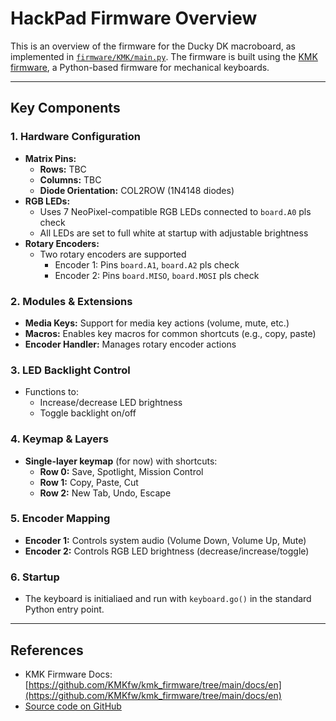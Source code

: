 # HackPad Firmware Overview

This is an overview of the firmware for the Ducky DK macroboard, as implemented in [`firmware/KMK/main.py`](https://github.com/DuckyBoi-XD/HackPad/blob/main/firmware/KMK/main.py). The firmware is built using the [KMK firmware](https://github.com/KMKfw/kmk_firmware), a Python-based firmware for mechanical keyboards.

---

## Key Components

### 1. Hardware Configuration
- **Matrix Pins:**
  - **Rows:** TBC
  - **Columns:** TBC
  - **Diode Orientation:** COL2ROW (1N4148 diodes)
- **RGB LEDs:**
  - Uses 7 NeoPixel-compatible RGB LEDs connected to `board.A0`  pls check
  - All LEDs are set to full white at startup with adjustable brightness
- **Rotary Encoders:**
  - Two rotary encoders are supported
    - Encoder 1: Pins `board.A1`, `board.A2` pls check
    - Encoder 2: Pins `board.MISO`, `board.MOSI` pls check

### 2. Modules & Extensions
- **Media Keys:** Support for media key actions (volume, mute, etc.)
- **Macros:** Enables key macros for common shortcuts (e.g., copy, paste)
- **Encoder Handler:** Manages rotary encoder actions

### 3. LED Backlight Control
- Functions to:
  - Increase/decrease LED brightness
  - Toggle backlight on/off

### 4. Keymap & Layers
- **Single-layer keymap** (for now) with shortcuts:
  - **Row 0:** Save, Spotlight, Mission Control
  - **Row 1:** Copy, Paste, Cut
  - **Row 2:** New Tab, Undo, Escape

### 5. Encoder Mapping
- **Encoder 1:** Controls system audio (Volume Down, Volume Up, Mute)
- **Encoder 2:** Controls RGB LED brightness (decrease/increase/toggle)

### 6. Startup
- The keyboard is initialiaed and run with `keyboard.go()` in the standard Python entry point.

---

## References

- KMK Firmware Docs: [https://github.com/KMKfw/kmk_firmware/tree/main/docs/en](https://github.com/KMKfw/kmk_firmware/tree/main/docs/en)
- [Source code on GitHub](https://github.com/DuckyBoi-XD/HackPad/blob/main/firmware/KMK/main.py)
